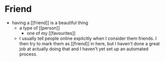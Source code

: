 # Friend

- having a [[friend]] is a beautiful thing
  - a type of [[person]]
    - one of my [[favourites]]
  - I usually tell people online explicitly when I consider them friends. I then try to mark them as [[friend]] in here, but I haven't done a great job at actually doing that and I haven't yet set up an automated process.

